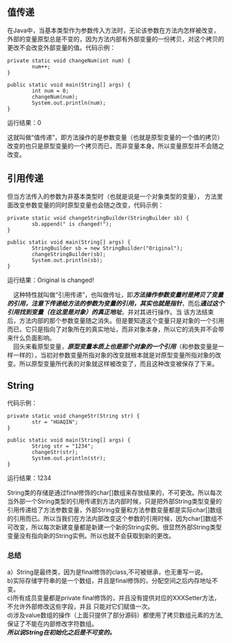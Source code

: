 ## 值传递
在Java中，当基本类型作为参数传入方法时，无论该参数在方法内怎样被改变，外部的变量原型总是不变的，因为方法内部有外部变量的一份拷贝，对这个拷贝的更改不会改变外部变量的值。代码示例：
```
private static void changeNum(int num) {
        num++;
}

public static void main(String[] args) {
        int num = 0;
        changeNum(num);
        System.out.println(num);
}
```
运行结果：0  
  
这就叫做“值传递”，即方法操作的是参数变量（也就是原型变量的一个值的拷贝）改变的也只是原型变量的一个拷贝而已，而非变量本身。所以变量原型并不会随之改变。

## 引用传递
但当方法传入的参数为非基本类型时（也就是说是一个对象类型的变量）， 方法里面改变参数变量的同时原型变量也会随之改变，代码示例：
```
private static void changeStringBuilder(StringBuilder sb) {
        sb.append(" is changed!");
}

public static void main(String[] args) {
        StringBuilder sb = new StringBuilder("Original");
        changeStringBuilder(sb);
        System.out.println(sb);
}
```
运行结果：Original is changed!  

&emsp;这种特性就叫做“引用传递”，也叫做传址，即***方法操作参数变量时是拷贝了变量的引用，注意下传递给方法的参数为变量的引用，其实也就是指针***，而后***通过这个引用找到变量（在这里是对象）的真正地址***，并对其进行操作。当 该方法结束后，方法内部的那个参数变量随之消失。但是要知道这个变量只是对象的一个引用而已，它只是指向了对象所在的真实地址，而非对象本身，所以它的消失并不会带来什么负面影响。  
&emsp;回头来看原型变量，***原型变量本质上也是那个对象的一个引用***（和参数变量是一样一样的），当初对参数变量所指对象的改变就根本就是对原型变量所指对象的改变。所以原型变量所代表的对象就这样被改变了，而且这种改变被保存了下来。

## String
代码示例：
```
private static void changeStr(String str) {
        str = "HUAQIN";
}

public static void main(String[] args) {
        String str = "1234";
        changeStr(str);
        System.out.println(str);
}
```
运行结果：1234  
  
String类的存储是通过final修饰的char[]数组来存放结果的，不可更改。所以每次当外部一个String类型的引用传递到方法内部时候，只是把外部String类型变量的引用传递给了方法参数变量，外部String变量和方法参数变量都是实际char[]数组的引用而已。所以当我们在方法内部改变这个参数的引用时候，因为char[]数组不可改变，所以每次新建变量都是新建一个新的String实例。很显然外部String类型变量没有指向新的String实例。所以也就不会获取到新的更改。  

### 总结
a）String是最终类，因为是final修饰的class,不可被继承，也无重写一说。  
b)实际存储字符串的是一个数组，并且是final修饰的，分配空间之后内存地址不变。  
c)所有成员变量都是private final修饰的，并且没有提供对应的XXXSetter方法，不允许外部修改这些字段，并且 只能对它们赋值一次。  
d)涉及value数组的操作（上面只提供了部分源码）都使用了拷贝数组元素的方法,保证了不能在内部修改字符数组。  
***所以说String在初始化之后是不可变的。***
